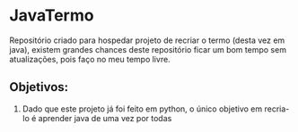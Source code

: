 # JavaTermo
Repositório criado para hospedar projeto de recriar o termo (desta vez em java), existem grandes chances deste repositório ficar um bom tempo sem atualizações, pois faço no meu tempo livre.

## Objetivos:
1. Dado que este projeto já foi feito em python, o único objetivo em recria-lo é aprender java de uma vez por todas